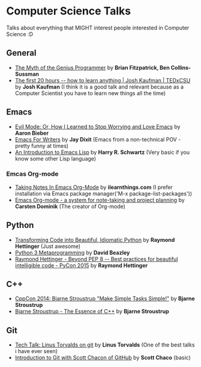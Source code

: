 # Computer Science Talks
Talks about everything that MIGHT interest people interested in Computer Science :D

## General
* [The Myth of the Genius Programmer](https://www.youtube.com/watch?v=0SARbwvhupQ) by **Brian Fitzpatrick, Ben Collins-Sussman**
* [The first 20 hours -- how to learn anything | Josh Kaufman | TEDxCSU](https://www.youtube.com/watch?v=5MgBikgcWnY) by **Josh Kaufman** (I think it is a good talk and relevant because as a Computer Scientist you have to learn new things all the time)

## Emacs
* [Evil Mode: Or, How I Learned to Stop Worrying and Love Emacs](https://www.youtube.com/watch?v=JWD1Fpdd4Pc) by **Aaron Bieber**
* [Emacs For Writers](https://www.youtube.com/watch?v=FtieBc3KptU) by **Jay Dixit** (Emacs from a non-technical POV - pretty funny at times)
* [An Introduction to Emacs Lisp](https://www.youtube.com/watch?v=2z-YBsd5snY) by **Harry R. Schwartz** (Very basic if you know some other Lisp language)
### Emcas Org-mode
* [Taking Notes In Emacs Org-Mode](https://www.youtube.com/watch?v=bzZ09dAbLEE) by **ilearnthings.com** (I prefer installation via Emacs package manager('M-x package-list-packages'))
* [Emacs Org-mode - a system for note-taking and project planning](https://www.youtube.com/watch?v=oJTwQvgfgMM) by **Carsten Dominik** (The creator of Org-mode)

## Python
* [Transforming Code into Beautiful, Idiomatic Python](https://www.youtube.com/watch?v=OSGv2VnC0go) by **Raymond Hettinger** (Just awesome)
* [Python 3 Metaprogramming](https://www.youtube.com/watch?v=sPiWg5jSoZI) by **David Beazley**
* [Raymond Hettinger - Beyond PEP 8 -- Best practices for beautiful intelligible code - PyCon 2015](https://www.youtube.com/watch?v=wf-BqAjZb8M) by **Raymond Hettinger**

## C++
* [CppCon 2014: Bjarne Stroustrup "Make Simple Tasks Simple!"](https://www.youtube.com/watch?v=nesCaocNjtQ) by **Bjarne Stroustrup**
* [Bjarne Stroustrup - The Essence of C++](https://www.youtube.com/watch?v=86xWVb4XIyE) by **Bjarne Stroustrup**

## Git
* [Tech Talk: Linus Torvalds on git](https://www.youtube.com/watch?v=4XpnKHJAok8) by **Linus Torvalds** (One of the best talks i have ever seen)
* [Introduction to Git with Scott Chacon of GitHub](https://www.youtube.com/watch?v=ZDR433b0HJY) by **Scott Chaco** (basic)